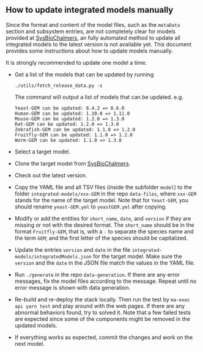## How to update integrated models manually

Since the format and content of the model files, such as the `metaData` section
and subsystem entries, are not completely clear for models provided at
[SysBioChalmers](https://github.com/SysBioChalmers), an fully automated method
to update all integrated models to the latest version is not available yet.
This document provides some instructions about how to update models manually.


It is strongly recommended to update one model a time.

- Get a list of the models that can be updated by running 
  ```
  ./utils/fetch_release_data.py -s
  ```
  The command will output a list of models that can be updated. e.g. 

  ```
  Yeast-GEM can be updated: 8.4.2 => 8.6.0
  Human-GEM can be updated: 1.10.0 => 1.11.0
  Mouse-GEM can be updated: 1.2.0 => 1.3.0
  Rat-GEM can be updated: 1.2.0 => 1.3.0
  Zebrafish-GEM can be updated: 1.1.0 => 1.2.0
  Fruitfly-GEM can be updated: 1.1.0 => 1.2.0
  Worm-GEM can be updated: 1.1.0 => 1.3.0
  ```

- Select a target model.

- Clone the target model from [SysBioChalmers](https://github.com/SysBioChalmers).

- Check out the latest version.

- Copy the YAML file and all TSV files (inside the subfolder `model`) to the
   folder `integrated-models/xxx-GEM` in the repo `data-files`, where `xxx-GEM`
   stands for the name of the target model. Note that for `Yeast-GEM`, you
   should rename `yeast-GEM.yml` to `yeastGEM.yml` after copying.

- Modify or add the entities for `short_name`, `date`, and `version` if they
   are missing or not with the desired format. 
   The `short_name` should be in the format `Fruitfly-GEM`, that is, with a `-` to
   separate the species name and the term `GEM`; and the first letter of the
   species should be capitalized.

- Update the entries `version` and `date` in the file
   `integrated-models/integratedModels.json` for the target model. Make
   sure the `version` and the `date` in the JSON file match the values in the
   YAML file.

- Run `./generate` in the repo `data-generation`. If there are any error
   messages, fix the model files according to the message. Repeat until no
   error message is shown with data generation.

- Re-build and re-deploy the stack locally. Then run the test by 
   ```ma-exec api yarn test``` and play around with the web pages.
   If there are any abnormal behaviors found, try to solved it.
   Note that a few failed tests are expected since some of the components might
   be removed in the updated models.

- If everything works as expected, commit the changes and work on the next
   model.

